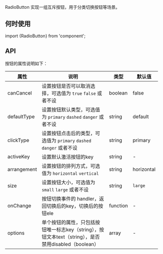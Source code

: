 RadioButton 实现一组互斥按钮，用于分类切换按钮等场景。

## 何时使用
import {RadioButton} from 'component';

## API

按钮的属性说明如下：

属性 | 说明 | 类型 | 默认值
-----|-----|-----|------
canCancel | 设置按钮是否可以取消选择，可选值为 `true` `false` 或者不设 | boolean | false
defaultType | 设置按钮默认类型，可选值为 `primary` `dashed` `danger` 或者不设 | string | default
clickType | 设置按钮点击后的类型，可选值为 `primary` `dashed` `danger` 或者不设 | string | primary
activeKey | 设置默认激活按钮的key | string | -
arrangement | 设置按钮的排列方式，可选值为 `horizontal` `vertical` | string | horizontal
size | 设置按钮大小，可选值为 `small` `large` 或者不设 | string | `large`
onChange | 按钮切换事件的 handler，返回切换后的key，切换后的按钮ele | function | -
options | 单个按钮的属性，只包括按钮唯一标志key（string），按钮文本text（string），是否禁用disabled（boolean） | array | -
